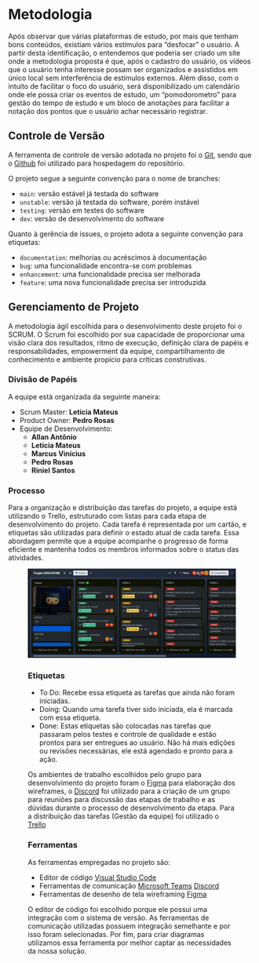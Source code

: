 
# Metodologia

Após observar que várias plataformas de estudo, por mais que tenham bons conteúdos, existiam vários estímulos para “desfocar” o usuário. A partir desta identificação, o entendemos que poderia ser criado um site onde a metodologia proposta é que, após o cadastro do usuário, os vídeos que o usuário tenha interesse possam ser organizados e assistidos em único local sem interferência de estímulos externos. Além disso, com o intuito de facilitar o foco do usuário, será disponibilizado um calendário onde ele possa criar os eventos de estudo, um “pomodorometro” para gestão do tempo de estudo e um bloco de anotações para facilitar a notação dos pontos que o usuário achar necessário registrar.

## Controle de Versão

A ferramenta de controle de versão adotada no projeto foi o
[Git](https://git-scm.com/), sendo que o [Github](https://github.com)
foi utilizado para hospedagem do repositório.

O projeto segue a seguinte convenção para o nome de branches:

- `main`: versão estável já testada do software
- `unstable`: versão já testada do software, porém instável
- `testing`: versão em testes do software
- `dev`: versão de desenvolvimento do software

Quanto à gerência de issues, o projeto adota a seguinte convenção para
etiquetas:

- `documentation`: melhorias ou acréscimos à documentação
- `bug`: uma funcionalidade encontra-se com problemas
- `enhancement`: uma funcionalidade precisa ser melhorada
- `feature`: uma nova funcionalidade precisa ser introduzida

## Gerenciamento de Projeto
A metodologia ágil escolhida para o desenvolvimento deste projeto foi o SCRUM. O Scrum foi escolhido por sua capacidade de proporcionar uma visão clara dos resultados, ritmo de execução, definição clara de papéis e responsabilidades, empowerment da equipe, compartilhamento de conhecimento e ambiente propício para críticas construtivas. 

### Divisão de Papéis

A equipe está organizada da seguinte maneira:
- Scrum Master: <b>Leticia Mateus</b>
- Product Owner: <b>Pedro Rosas</b>
- Equipe de Desenvolvimento:<br>
  - <b>Allan Antônio</b>
  - <b>Leticia Mateus</b><br>
  - <b>Marcus Vinícius</b><br>
  - <b>Pedro Rosas</b><br>
  - <b>Riniel Santos</b><br>


### Processo
Para a organização e distribuição das tarefas do projeto, a equipe está utilizando o Trello, estruturado com listas para cada etapa de desenvolvimento do projeto. Cada tarefa é representada por um cartão, e etiquetas são utilizadas para definir o estado atual de cada tarefa. Essa abordagem permite que a equipe acompanhe o progresso de forma eficiente e mantenha todos os membros informados sobre o status das atividades.
<figure> 
  <img src="img/trello.png"
</figure>

### Etiquetas
- To Do: Recebe essa etiqueta as tarefas que ainda não foram iniciadas. 
- Doing: Quando uma tarefa tiver sido iniciada, ela é marcada com essa etiqueta. 
- Done: Estas etiquetas são colocadas nas tarefas que passaram pelos testes e controle de qualidade e estão prontos para ser entregues ao usuário. Não há mais edições ou revisões necessárias, ele está agendado e pronto para a ação.

Os ambientes de trabalho escolhidos pelo grupo para desenvolvimento do projeto foram o [Figma](https://www.figma.com/) para elaboração dos wireframes, o [Discord](https://discord.com/) foi utilizado para a criação de um grupo para reuniões para discussão das etapas de trabalho e as dúvidas durante o processo de desenvolvimento da etapa.
Para a distribuição das tarefas (Gestão da equipe) foi utilizado o [Trello](https://trello.com/pt-BR) 

### Ferramentas

As ferramentas empregadas no projeto são:

- Editor de código [Visual Studio Code](https://code.visualstudio.com/)
- Ferramentas de comunicação [Microsoft Teams](https://teams.microsoft.com/) [Discord](https://discord.com/)
- Ferramentas de desenho de tela wireframing [Figma](https://figma.com/)

O editor de código foi escolhido porque ele possui uma integração com o
sistema de versão. As ferramentas de comunicação utilizadas possuem
integração semelhante e por isso foram selecionadas. Por fim, para criar
diagramas utilizamos essa ferramenta por melhor captar as
necessidades da nossa solução.
